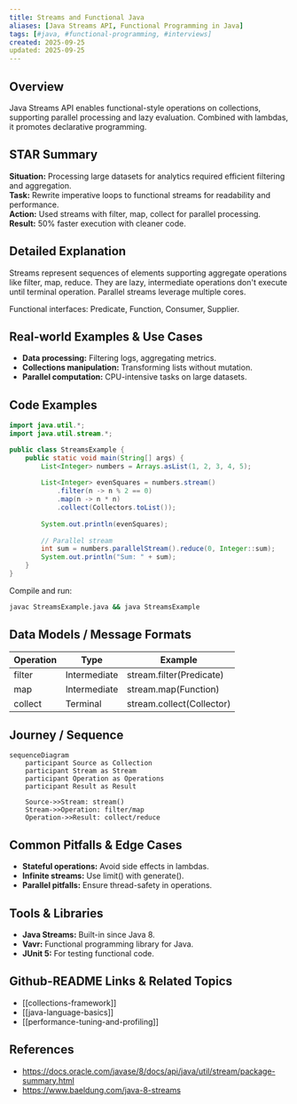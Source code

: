 ```yaml
---
title: Streams and Functional Java
aliases: [Java Streams API, Functional Programming in Java]
tags: [#java, #functional-programming, #interviews]
created: 2025-09-25
updated: 2025-09-25
---
```


## Overview
Java Streams API enables functional-style operations on collections, supporting parallel processing and lazy evaluation. Combined with lambdas, it promotes declarative programming.

## STAR Summary
**Situation:** Processing large datasets for analytics required efficient filtering and aggregation.  
**Task:** Rewrite imperative loops to functional streams for readability and performance.  
**Action:** Used streams with filter, map, collect for parallel processing.  
**Result:** 50% faster execution with cleaner code.

## Detailed Explanation
Streams represent sequences of elements supporting aggregate operations like filter, map, reduce. They are lazy, intermediate operations don't execute until terminal operation. Parallel streams leverage multiple cores.

Functional interfaces: Predicate, Function, Consumer, Supplier.

## Real-world Examples & Use Cases
- **Data processing:** Filtering logs, aggregating metrics.
- **Collections manipulation:** Transforming lists without mutation.
- **Parallel computation:** CPU-intensive tasks on large datasets.

## Code Examples
```java
import java.util.*;
import java.util.stream.*;

public class StreamsExample {
    public static void main(String[] args) {
        List<Integer> numbers = Arrays.asList(1, 2, 3, 4, 5);
        
        List<Integer> evenSquares = numbers.stream()
            .filter(n -> n % 2 == 0)
            .map(n -> n * n)
            .collect(Collectors.toList());
        
        System.out.println(evenSquares);
        
        // Parallel stream
        int sum = numbers.parallelStream().reduce(0, Integer::sum);
        System.out.println("Sum: " + sum);
    }
}
```

Compile and run:
```bash
javac StreamsExample.java && java StreamsExample
```

## Data Models / Message Formats
| Operation | Type | Example |
|-----------|------|---------|
| filter | Intermediate | stream.filter(Predicate) |
| map | Intermediate | stream.map(Function) |
| collect | Terminal | stream.collect(Collector) |

## Journey / Sequence
```mermaid
sequenceDiagram
    participant Source as Collection
    participant Stream as Stream
    participant Operation as Operations
    participant Result as Result

    Source->>Stream: stream()
    Stream->>Operation: filter/map
    Operation->>Result: collect/reduce
```

## Common Pitfalls & Edge Cases
- **Stateful operations:** Avoid side effects in lambdas.
- **Infinite streams:** Use limit() with generate().
- **Parallel pitfalls:** Ensure thread-safety in operations.

## Tools & Libraries
- **Java Streams:** Built-in since Java 8.
- **Vavr:** Functional programming library for Java.
- **JUnit 5:** For testing functional code.

## Github-README Links & Related Topics
- [[collections-framework]]
- [[java-language-basics]]
- [[performance-tuning-and-profiling]]

## References
- https://docs.oracle.com/javase/8/docs/api/java/util/stream/package-summary.html
- https://www.baeldung.com/java-8-streams